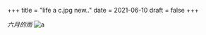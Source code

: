 +++
title = "life a c.jpg new.."
date = 2021-06-10
draft = false
+++

*六月的雨*
![a](/images/photos/c.jpg)
